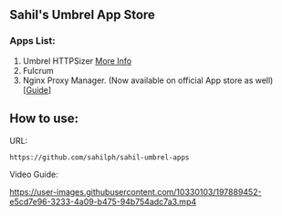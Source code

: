 ## Sahil's Umbrel App Store

### Apps List:

1. Umbrel HTTPSizer [More Info](https://github.com/sahilph/umbrel-HTTPSizer)
2. Fulcrum
3. Nginx Proxy Manager. (Now available on official App store as well) [[Guide](https://github.com/sahilph/sahil-umbrel-apps/wiki/How-to-use-Nginx-Proxy-Manager-on-your-Umbrel)]


## How to use:

URL: 
```
https://github.com/sahilph/sahil-umbrel-apps
```

Video Guide:

https://user-images.githubusercontent.com/10330103/197889452-e5cd7e96-3233-4a09-b475-94b754adc7a3.mp4
